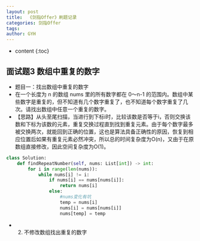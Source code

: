 ```yaml
---
layout: post
title:  《剑指Offer》刷题记录
categories: 剑指Offer
tags: 
author: GYH
---
```


* content
{:toc}

## 面试题3 数组中重复的数字

- 题目一：找出数组中重复的数字
- 在一个长度为 n 的数组 nums 里的所有数字都在 0～n-1 的范围内。数组中某些数字是重复的，但不知道有几个数字重复了，也不知道每个数字重复了几次。请找出数组中任意一个重复的数字。
- 【思路】从头至尾扫描，当进行到下标i时，比较该数是否等于i，否则交换该数和下标为该数的元素，重复交换过程直到找到重复元素。由于每个数字最多被交换两次，就能回到正确的位置，这也是算法具备正确性的原因，恢复到相应位置后如果有重复元素必然冲突，所以总的时间复杂度为O(n)，又由于在原数组直接修改，因此空间复杂度为O(1)。

```python
class Solution:
    def findRepeatNumber(self, nums: List[int]) -> int:
        for i in range(len(nums)):
            while nums[i] != i:
                if nums[i] == nums[nums[i]]:
                    return nums[i]
                else:
                    #nums变化有坑
                    temp = nums[i]
                    nums[i] = nums[nums[i]]
                    nums[temp] = temp
```

- 2. 不修改数组找出重复的数字